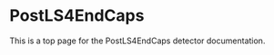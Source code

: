 <!-- doxy
\page refDetectorsPostLS4 EndCaps
/doxy -->

# PostLS4EndCaps

This is a top page for the PostLS4EndCaps detector documentation.

<!-- doxy
/doxy -->

